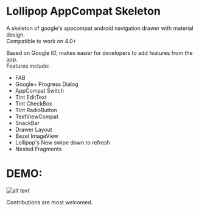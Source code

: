 Lollipop AppCompat Skeleton
===========================

A skeleton of google's appcompat android navigation drawer with material design.<br/>
Compatible to work on 4.0+

Based on Google IO, makes easier for developers to add features from the app.
<br/>
Features include:
* FAB
* Google+ Progress Dialog
* AppCompat Switch
* Tint EditText
* Tint CheckBox
* Tint RadioButton
* TextViewCompat
* SnackBar
* Drawer Layout
* Bezel ImageView
* Lollipop's New swipe down to refresh
* Nested Fragments
 
DEMO:
===
![alt text](https://github.com/sachin1092/Lollipop-AppCompat-Skeleton/blob/master/art/demo.gif "DEMO")


Contributions are most welcomed.
